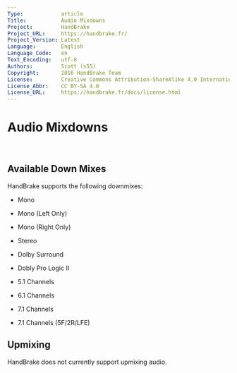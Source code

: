 ```yaml
---
Type:            article
Title:           Audio Mixdowns
Project:         HandBrake
Project_URL:     https://handbrake.fr/
Project_Version: Latest
Language:        English
Language_Code:   en
Text_Encoding:   utf-8
Authors:         Scott (s55)
Copyright:       2016 HandBrake Team
License:         Creative Commons Attribution-ShareAlike 4.0 International
License_Abbr:    CC BY-SA 4.0
License_URL:     https://handbrake.fr/docs/license.html
---
```


Audio Mixdowns
====================================

 

Available Down Mixes
--------------------

HandBrake supports the following downmixes:

-   Mono

-   Mono (Left Only)

-   Mono (Right Only)

-   Stereo

-   Dolby Surround

-   Dobly Pro Logic II

-   5.1 Channels

-   6.1 Channels

-   7.1 Channels

-   7.1 Channels (5F/2R/LFE)



Upmixing
--------

HandBrake does not currently support upmixing audio.
